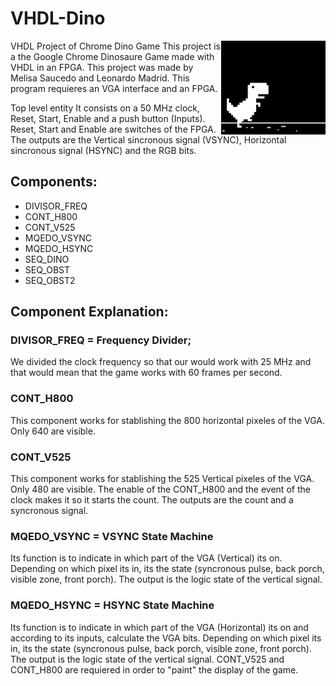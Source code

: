# VHDL-Dino
<img align="right" height="150" src="https://github.com/LeoMadridM/VHDL-Dino/blob/main/gif%20dino.gif"  />
VHDL Project of Chrome Dino Game
This project is a the Google Chrome Dinosaure Game made with VHDL in an FPGA.
This project was made by Melisa Saucedo and Leonardo Madrid. 
This program requieres an VGA interface and an FPGA.

Top level entity
It consists on a 50 MHz clock, Reset, Start, Enable and a push button (Inputs). Reset, Start and Enable are switches of the FPGA. The outputs are the Vertical sincronous signal (VSYNC), Horizontal sincronous signal (HSYNC) and the RGB bits.
## Components:
* DIVISOR_FREQ
* CONT_H800
* CONT_V525
* MQEDO_VSYNC
* MQEDO_HSYNC
* SEQ_DINO
* SEQ_OBST
* SEQ_OBST2

## Component Explanation:

### DIVISOR_FREQ = Frequency Divider;
We divided the clock frequency so that our would work with 25 MHz and that would mean that the game works with 60 frames per second.
### CONT_H800
This component works for stablishing the 800 horizontal pixeles of the VGA. Only 640 are visible. 
### CONT_V525
This component works for stablishing the 525 Vertical pixeles of the VGA. Only 480 are visible. The enable of the CONT_H800 and the event of the clock makes it so it starts the count. The outputs are the count and a syncronous signal.
### MQEDO_VSYNC = VSYNC State Machine
Its function is to indicate in which part of the VGA (Vertical) its on. Depending on which pixel its in, its the state (syncronous pulse, back porch, visible zone, front porch). The output is the logic state of the vertical signal. 
### MQEDO_HSYNC = HSYNC State Machine
Its function is to indicate in which part of the VGA (Horizontal) its on and according to its inputs, calculate the VGA bits. Depending on which pixel its in, its the state (syncronous pulse, back porch, visible zone, front porch). The output is the logic state of the vertical signal. CONT_V525 and CONT_H800 are requiered in order to "paint" the display of the game.

